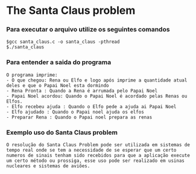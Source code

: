 # The Santa Claus problem

### Para executar o arquivo utilize os seguintes comandos
	$gcc santa_claus.c -o santa_claus -pthread
	$./santa_claus

### Para entender a saida do programa 
	O programa imprime:
	- O que chegou: Rena ou Elfo e logo após imprime a quantidade atual deles e que o Papai Noel esta dormindo
	- Rena Pronta : Quando a Rena é arrumada pelo Papai Noel
	- Papai Noel acordou: Quando o Papai Noel é acordado pelas Renas ou Elfos.
	- Elfo recebeu ajuda : Quando o Elfo pede a ajuda ai Papai Noel
	- Elfo ajudado : Quando o Papai noel ajuda os elfos
	- Preparar Rena : Quando o Papai noel prepara as renas


### Exemplo uso do Santa Claus problem
	O resolução do Santa Claus Problem pode ser utilizada em sistemas de tempo real onde se tem a necessidade de se esperar que um certo numeros de sinais tenham sido recebidos para que a aplicação execute um certo método ou prossiga, esse uso pode ser realizado em usinas nucleares e sistemas de aviões.
